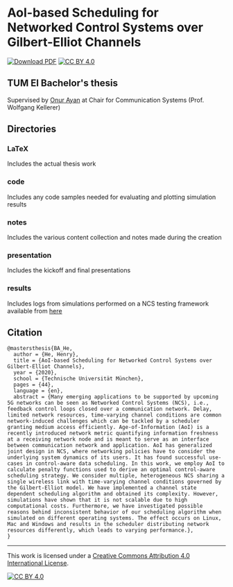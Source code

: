 AoI-based Scheduling for Networked Control Systems over Gilbert-Elliot Channels
===
[![Download
PDF](https://img.shields.io/badge/Download-PDF-green)](https://github.com/heliumind/bsc-thesis/releases/download/final/BA_He.pdf)
[![CC BY 4.0][cc-by-shield]][cc-by]

## TUM EI Bachelor's thesis
Supervised by [Onur Ayan](https://github.com/oayan)
at Chair for Communication Systems (Prof. Wolfgang Kellerer)

## Directories
### LaTeX
Includes the actual thesis work
### code
Includes any code samples needed for evaluating and plotting simulation results
### notes
Includes the various content collection and notes made during the creation
### presentation
Includes the kickoff and final presentations
### results
Includes logs from simulations performed on a NCS testing framework available
from [here](https://github.com/oayan/finite_horizon_scheduling)

## Citation
```
@mastersthesis{BA_He,
  author = {He, Henry},
  title = {AoI-based Scheduling for Networked Control Systems over Gilbert-Elliot Channels},
  year = {2020},
  school = {Technische Universität München},
  pages = {44},
  language = {en},
  abstract = {Many emerging applications to be supported by upcoming 5G networks can be seen as Networked Control Systems (NCS), i.e., feedback control loops closed over a communication network. Delay, limited network resources, time-varying channel conditions are common network-induced challenges which can be tackled by a scheduler granting medium access efficiently. Age-of-Information (AoI) is a recently introduced network metric quantifying information freshness at a receiving network node and is meant to serve as an interface between communication network and application. AoI has generalized joint design in NCS, where networking policies have to consider the underlying system dynamics of its users. It has found successful use-cases in control-aware data scheduling. In this work, we employ AoI to calculate penalty functions used to derive an optimal control-aware scheduling strategy. We consider multiple, heterogeneous NCS sharing a single wireless link with time-varying channel conditions governed by the Gilbert-Elliot model. We have implemented a channel state dependent scheduling algorithm and obtained its complexity. However, simulations have shown that it is not scalable due to high computational costs. Furthermore, we have investigated possible reasons behind inconsistent behavior of our scheduling algorithm when simulated on different operating systems. The effect occurs on Linux, Mac and Windows and results in the scheduler distributing network resources differently, which leads to varying performance.},
}
```
---
This work is licensed under a
[Creative Commons Attribution 4.0 International License][cc-by].

[![CC BY 4.0][cc-by-image]][cc-by]

[cc-by]: http://creativecommons.org/licenses/by/4.0/
[cc-by-image]: https://i.creativecommons.org/l/by/4.0/88x31.png
[cc-by-shield]: https://img.shields.io/badge/License-CC%20BY%204.0-lightgrey.svg
